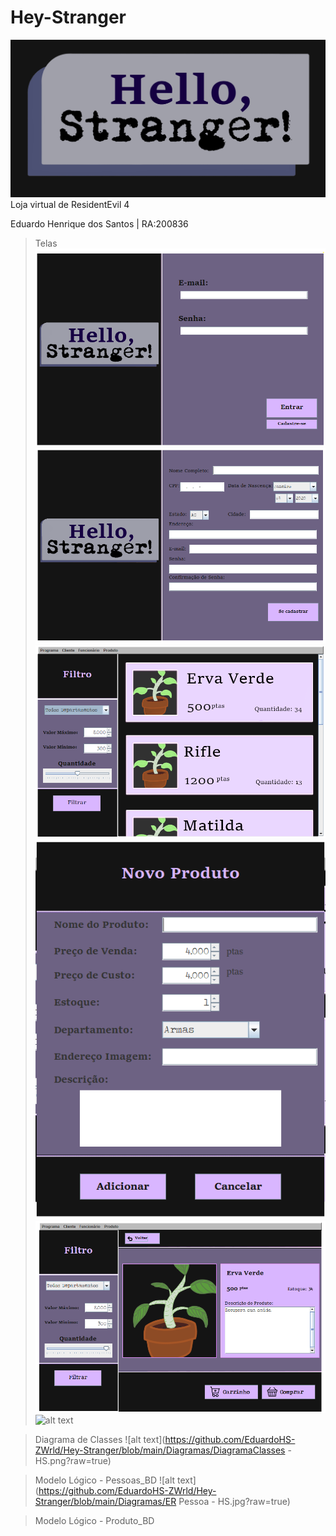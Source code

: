 # Hey-Stranger
![alt text](https://github.com/EduardoHS-ZWrld/Hey-Stranger/blob/main/HS-Imagens/HS-Logo.png?raw=true)
Loja virtual de ResidentEvil 4

Eduardo Henrique dos Santos | RA:200836

 > Telas
![alt text](https://github.com/EduardoHS-ZWrld/Hey-Stranger/blob/main/HS-Imagens/SingIn.png?raw=true)
![alt text](https://github.com/EduardoHS-ZWrld/Hey-Stranger/blob/main/HS-Imagens/NewClient.png?raw=true)
![alt text](https://github.com/EduardoHS-ZWrld/Hey-Stranger/blob/main/HS-Imagens/MenuProd.png?raw=true)
![alt text](https://github.com/EduardoHS-ZWrld/Hey-Stranger/blob/main/HS-Imagens/NewProduto.png?raw=true)
![alt text](https://github.com/EduardoHS-ZWrld/Hey-Stranger/blob/main/HS-Imagens/ViewProd.png?raw=true)
![alt text](https://github.com/EduardoHS-ZWrld/Hey-Stranger/blob/main/HS-Imagens/ComprarProd.png?raw=true)

 > Diagrama de Classes
![alt text](https://github.com/EduardoHS-ZWrld/Hey-Stranger/blob/main/Diagramas/DiagramaClasses - HS.png?raw=true)

 > Modelo Lógico - Pessoas_BD
![alt text](https://github.com/EduardoHS-ZWrld/Hey-Stranger/blob/main/Diagramas/ER Pessoa - HS.jpg?raw=true) 
 
 > Modelo Lógico - Produto_BD
 
 
